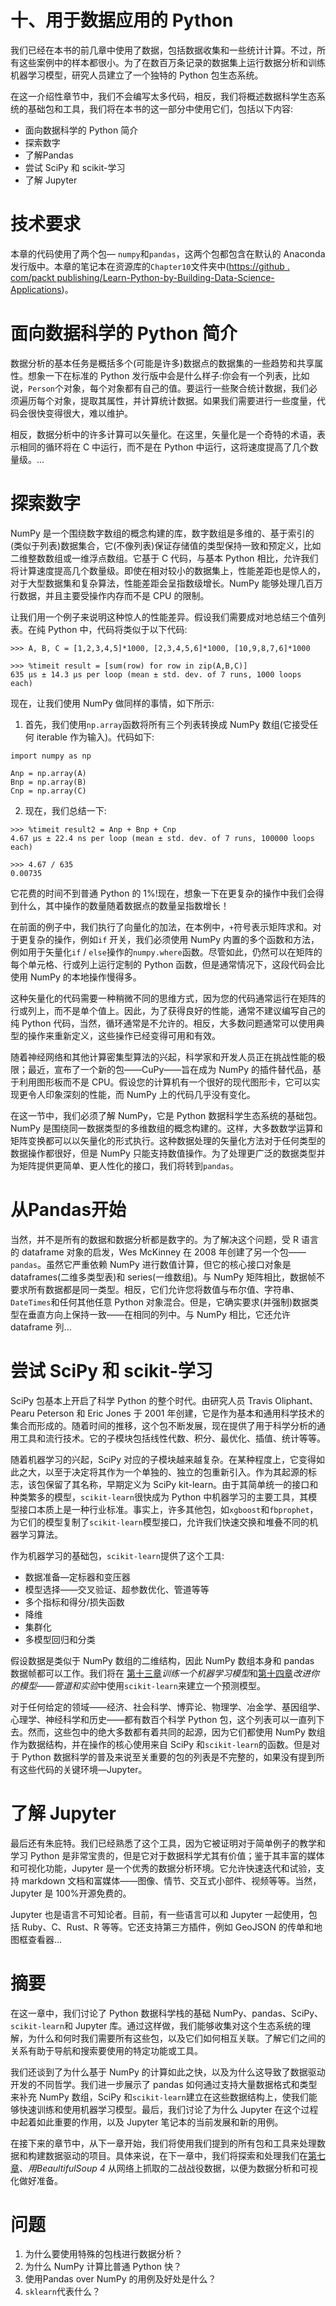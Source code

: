         

# 十、用于数据应用的 Python

我们已经在本书的前几章中使用了数据，包括数据收集和一些统计计算。不过，所有这些案例中的样本都很小。为了在数百万条记录的数据集上运行数据分析和训练机器学习模型，研究人员建立了一个独特的 Python 包生态系统。

在这一介绍性章节中，我们不会编写太多代码，相反，我们将概述数据科学生态系统的基础包和工具，我们将在本书的这一部分中使用它们，包括以下内容:

*   面向数据科学的 Python 简介
*   探索数字
*   了解Pandas
*   尝试 SciPy 和 scikit-学习
*   了解 Jupyter

        

# 技术要求

本章的代码使用了两个包— `numpy`和`pandas`，这两个包都包含在默认的 Anaconda 发行版中。本章的笔记本在资源库的`Chapter10`文件夹中([https://github . com/packt publishing/Learn-Python-by-Building-Data-Science-Applications](https://github.com/PacktPublishing/Learn-Python-by-Building-Data-Science-Applications))。

        

# 面向数据科学的 Python 简介

数据分析的基本任务是概括多个(可能是许多)数据点的数据集的一些趋势和共享属性。想象一下在标准的 Python 发行版中会是什么样子:你会有一个列表，比如说，`Person`个对象，每个对象都有自己的值。要运行一些聚合统计数据，我们必须遍历每个对象，提取其属性，并计算统计数据。如果我们需要进行一些度量，代码会很快变得很大，难以维护。

相反，数据分析中的许多计算可以矢量化。在这里，矢量化是一个奇特的术语，表示相同的循环将在 C 中运行，而不是在 Python 中运行，这将速度提高了几个数量级。...

        

# 探索数字

NumPy 是一个围绕数字数组的概念构建的库，数字数组是多维的、基于索引的(类似于列表)数据集合，它(不像列表)保证存储值的类型保持一致和预定义，比如二维整数数组或一维浮点数组。它基于 C 代码，与基本 Python 相比，允许我们将计算速度提高几个数量级。即使在相对较小的数据集上，性能差距也是惊人的，对于大型数据集和复杂算法，性能差距会呈指数级增长。NumPy 能够处理几百万行数据，并且主要受操作内存而不是 CPU 的限制。

让我们用一个例子来说明这种惊人的性能差异。假设我们需要成对地总结三个值列表。在纯 Python 中，代码将类似于以下代码:

```
>>> A, B, C = [1,2,3,4,5]*1000, [2,3,4,5,6]*1000, [10,9,8,7,6]*1000

>>> %timeit result = [sum(row) for row in zip(A,B,C)]
635 µs ± 14.3 µs per loop (mean ± std. dev. of 7 runs, 1000 loops each)
```

现在，让我们使用 NumPy 做同样的事情，如下所示:

1.  首先，我们使用`np.array`函数将所有三个列表转换成 NumPy 数组(它接受任何 iterable 作为输入)。代码如下:

```
import numpy as np

Anp = np.array(A)
Bnp = np.array(B)
Cnp = np.array(C)
```

2.  现在，我们总结一下:

```
>>> %timeit result2 = Anp + Bnp + Cnp
4.67 µs ± 22.4 ns per loop (mean ± std. dev. of 7 runs, 100000 loops each)

>>> 4.67 / 635
0.00735
```

它花费的时间不到普通 Python 的 1%!现在，想象一下在更复杂的操作中我们会得到什么，其中操作的数量随着数据点的数量呈指数增长！

在前面的例子中，我们执行了向量化的加法，在本例中，`+`符号表示矩阵求和。对于更复杂的操作，例如`if` 开关，我们必须使用 NumPy 内置的多个函数和方法，例如用于矢量化`if` / `else`操作的`numpy.where`函数。尽管如此，仍然可以在矩阵的每个单元格、行或列上运行定制的 Python 函数，但是通常情况下，这段代码会比使用 NumPy 的本地操作慢得多。

这种矢量化的代码需要一种稍微不同的思维方式，因为您的代码通常运行在矩阵的行或列上，而不是单个值上。因此，为了获得良好的性能，通常不建议编写自己的纯 Python 代码，当然，循环通常是不允许的。相反，大多数问题通常可以使用典型的操作来重新定义，这些操作已经变得可用和有效。

随着神经网络和其他计算密集型算法的兴起，科学家和开发人员正在挑战性能的极限；最近，宣布了一个新的包——CuPy——旨在成为 NumPy 的插件替代品，基于利用图形板而不是 CPU。假设您的计算机有一个很好的现代图形卡，它可以实现更令人印象深刻的性能，而 NumPy 上的代码几乎没有变化。

在这一节中，我们必须了解 NumPy，它是 Python 数据科学生态系统的基础包。NumPy 是围绕同一数据类型的多维数组的概念构建的。这样，大多数数学运算和矩阵变换都可以以矢量化的形式执行。这种数据处理的矢量化方法对于任何类型的数据操作都很好，但是 NumPy 只能支持数值操作。为了处理更广泛的数据类型并为矩阵提供更简单、更人性化的接口，我们将转到`pandas`。

        

# 从Pandas开始

当然，并不是所有的数据和数据分析都是数字的。为了解决这个问题，受 R 语言的 dataframe 对象的启发，Wes McKinney 在 2008 年创建了另一个包——`pandas`。虽然它严重依赖 NumPy 进行数值计算，但它的核心接口对象是 dataframes(二维多类型表)和 series(一维数组)。与 NumPy 矩阵相比，数据帧不要求所有数据都是同一类型。相反，它们允许您将数值与布尔值、字符串、`DateTimes`和任何其他任意 Python 对象混合。但是，它确实要求(并强制)数据类型在垂直方向上保持一致——在相同的列中。与 NumPy 相比，它还允许 dataframe 列...

        

# 尝试 SciPy 和 scikit-学习

SciPy 包基本上开启了科学 Python 的整个时代。由研究人员 Travis Oliphant、Pearu Peterson 和 Eric Jones 于 2001 年创建，它是作为基本和通用科学技术的集合而形成的。随着时间的推移，这个包不断发展，现在提供了用于科学分析的通用工具和流行技术。它的子模块包括线性代数、积分、最优化、插值、统计等等。

随着机器学习的兴起，SciPy 对应的子模块越来越复杂。在某种程度上，它变得如此之大，以至于决定将其作为一个单独的、独立的包重新引入。作为其起源的标志，该包保留了其名称，早期定义为 SciPy kit-learn。由于其简单统一的接口和种类繁多的模型，`scikit-learn`很快成为 Python 中机器学习的主要工具，其模型接口本质上是一种行业标准。事实上，许多其他包，如`xgboost`和`fbprophet`，为它们的模型复制了`scikit-learn`模型接口，允许我们快速交换和堆叠不同的机器学习算法。

作为机器学习的基础包，`scikit-learn`提供了这个工具:

*   数据准备—定标器和变压器
*   模型选择——交叉验证、超参数优化、管道等等
*   多个指标和得分/损失函数
*   降维
*   集群化
*   多模型回归和分类

假设数据是类似于 NumPy 数组的二维结构，因此 NumPy 数组本身和 pandas 数据帧都可以工作。我们将在 [第十三章](c6bd4bea-7b67-46bf-bdf9-761f8b400f75.xhtml)*训练一个机器学习模型*和[第十四章](b4957b91-3bef-4fee-9d47-fc00bb3ed779.xhtml)*改进你的模型——管道和实验*中使用`scikit-learn`来建立一个预测模型。

对于任何给定的领域——经济、社会科学、博弈论、物理学、冶金学、基因组学、心理学、神经科学和历史——都有数百个科学 Python 包，这个列表可以一直列下去。然而，这些包中的绝大多数都有着共同的起源，因为它们都使用 NumPy 数组作为数据结构，并在操作的核心使用来自 SciPy 和`scikit-learn`的函数。但是对于 Python 数据科学的普及来说至关重要的包的列表是不完整的，如果没有提到所有这些代码的关键环境—Jupyter。

        

# 了解 Jupyter

最后还有朱庇特。我们已经熟悉了这个工具，因为它被证明对于简单例子的教学和学习 Python 是非常宝贵的，但是它对于数据科学尤其有价值；鉴于其丰富的媒体和可视化功能，Jupyter 是一个优秀的数据分析环境。它允许快速迭代和试验，支持 markdown 文档和富媒体——图像、情节、交互式小部件、视频等等。当然，Jupyter 是 100%开源免费的。

Jupyter 也是语言不可知论者。目前，有一些语言可以和 Jupyter 一起使用，包括 Ruby、C、Rust、R 等等。它还支持第三方插件，例如 GeoJSON 的传单和地图框查看器...

        

# 摘要

在这一章中，我们讨论了 Python 数据科学栈的基础 NumPy、pandas、SciPy、`scikit-learn`和 Jupyter 库。通过这样做，我们能够收集对这个生态系统的理解，为什么和何时我们需要所有这些包，以及它们如何相互关联。了解它们之间的关系有助于导航和搜索要使用的特定功能或工具。

我们还谈到了为什么基于 NumPy 的计算如此之快，以及为什么这导致了数据驱动开发的不同哲学。我们进一步展示了 pandas 如何通过支持大量数据格式和类型来补充 NumPy 数组，SciPy 和`scikit-learn`建立在这些数据结构上，使我们能够快速训练和使用机器学习模型。最后，我们讨论了为什么 Jupyter 在这个过程中起着如此重要的作用，以及 Jupyter 笔记本的当前发展和新的用例。

在接下来的章节中，从下一章开始，我们将使用我们提到的所有包和工具来处理数据和构建数据驱动的项目。具体来说，在下一章中，我们将探索和处理我们在[第七章](232fe2da-7fa8-4d76-b5fc-d4bf80535e86.xhtml)、*用BeaultifulSoup 4* 从网络上抓取的二战战役数据，以便为数据分析和可视化做好准备。

        

# 问题

1.  为什么要使用特殊的包栈进行数据分析？
2.  为什么 NumPy 计算比普通 Python 快？
3.  使用Pandas over NumPy 的用例及好处是什么？
4.  `sklearn`代表什么？